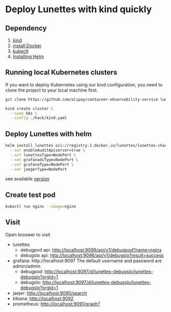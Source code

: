 # Deploy Lunettes with kind quickly

## Dependency

1. [kind](https://kind.sigs.k8s.io/)
2. [install Docker](https://docs.docker.com/get-docker/)
3. [kubectl](https://kubernetes.io/docs/tasks/tools/)
4. [Installing Helm](https://helm.sh/docs/intro/install/)

## Running local Kubernetes clusters

If you want to deploy Kubernetes using our kind configuration, you need to clone the project to your local machine first.

```bash
git clone https://github.com/alipay/container-observability-service lunettes && cd lunettes

kind create cluster \
  --name k8s \
  --config ./hack/kind.yaml
```

## Deploy Lunettes with helm

```bash
helm install lunettes oci://registry-1.docker.io/lunettes/lunettes-chart --version [version] \
  --set enableAuditApiserver=true \
  --set lunettesType=NodePort \
  --set grafanadiType=NodePort \
  --set grafanaType=NodePort \
  --set jaegerType=NodePort
```
see available [version](https://hub.docker.com/r/lunettes/lunettes-chart/tags)

## Create test pod

```bash
kubectl run nginx --image=nginx
```

## Visit

Open broswer to visit
- lunettes
  - debugpod api: [http://localhost:9096/api/v1/debugpod?name=nginx](http://localhost:9096/api/v1/debugpod?name=nginx)
  - debugslo api: [http://localhost:9096/api/v1/debugslo?result=success](http://localhost:9096/api/v1/debugslo?result=success)
- grafana: http://localhost:9097 The default username and password are admin/admin.
  - debugpod: [http://localhost:9097/d/lunettes-debugslo/lunettes-debugslo?orgId=1](http://localhost:9097/d/lunettes-debugslo/lunettes-debugslo?orgId=1)
  - debugslo: [http://localhost:9097/d/lunettes-debugslo/lunettes-debugslo?orgId=1](http://localhost:9097/d/lunettes-debugslo/lunettes-debugslo?orgId=1)
- jaejer: [http://localhost:9095/search](http://localhost:9095/search)
- kibana: [http://localhost:9092](http://localhost:9092)
- prometheus: [http://localhost:9091/graph?](http://localhost:9091/graph?)